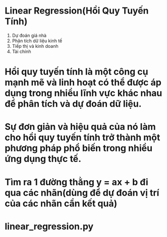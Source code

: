 # Linear Regression(Hồi Quy Tuyến Tính)
1. Dự đoán giá nhà
2. Phân tích dữ liệu kinh tế
3. Tiếp thị và kinh doanh
4. Tài chính


# Hồi quy tuyến tính là một công cụ mạnh mẽ và linh hoạt có thể được áp dụng trong nhiều lĩnh vực khác nhau để phân tích và dự đoán dữ liệu.
# Sự đơn giản và hiệu quả của nó làm cho hồi quy tuyến tính trở thành một phương pháp phổ biến trong nhiều ứng dụng thực tế. 

# Tìm ra 1 đường thằng y = ax + b đi qua các nhãn(dùng để dự đoán vị trí của các nhãn cần kết quả)

# linear_regression.py